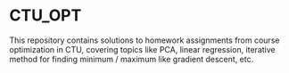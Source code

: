 # CTU_OPT
This repository contains solutions to homework assignments from course optimization in CTU, covering topics like PCA, linear regression, iterative method for finding minimum / maximum like gradient descent, etc.
